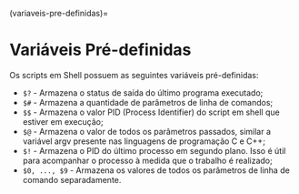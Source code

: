 (variaveis-pre-definidas)=
        
# Variáveis Pré-definidas

Os scripts em Shell possuem as seguintes variáveis pré-definidas:
- `$?` - Armazena o status de saída do último programa executado;
- `$#` - Armazena a quantidade de parâmetros de linha de comandos;
- `$$` - Armazena o valor PID (Process Identifier) do script em shell que estiver em execução;
- `$@` - Armazena o valor de todos os parâmetros passados, similar a variável argv presente nas
linguagens de programação C e C++;
- `$!` - Armazena o PID do último processo em segundo plano. Isso é útil para acompanhar o processo à medida que o trabalho é realizado;
- `$0, ..., $9` - Armazena os valores de todos os parâmetros de linha de comando separadamente.
